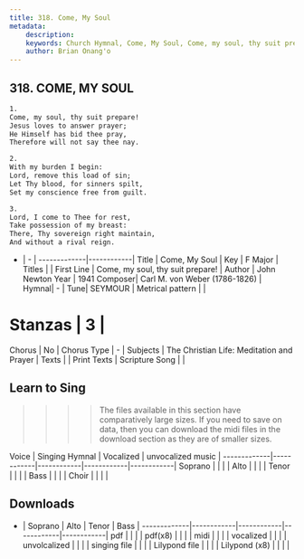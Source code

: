 ```yaml
---
title: 318. Come, My Soul
metadata:
    description: 
    keywords: Church Hymnal, Come, My Soul, Come, my soul, thy suit prepare!, 
    author: Brian Onang'o
---
```



## 318. COME, MY SOUL

```txt
1.
Come, my soul, thy suit prepare! 
Jesus loves to answer prayer; 
He Himself has bid thee pray, 
Therefore will not say thee nay. 

2.
With my burden I begin: 
Lord, remove this load of sin; 
Let Thy blood, for sinners spilt, 
Set my conscience free from guilt. 

3.
Lord, I come to Thee for rest, 
Take possession of my breast: 
There, Thy sovereign right maintain, 
And without a rival reign.
```

- |   -  |
-------------|------------|
Title | Come, My Soul |
Key | F Major |
Titles |  |
First Line | Come, my soul, thy suit prepare! |
Author | John Newton
Year | 1941
Composer| Carl M. von Weber (1786-1826) |
Hymnal|  - |
Tune| SEYMOUR |
Metrical pattern | |
# Stanzas | 3 |
Chorus | No |
Chorus Type | - |
Subjects | The Christian Life: Meditation and Prayer |
Texts |  |
Print Texts | 
Scripture Song |  |
  
## Learn to Sing

>>>> The files available in this section have comparatively large sizes. If you need to save on data, then you can download the midi files in the download section as they are of smaller sizes.

Voice |  Singing Hymnal | Vocalized | unvocalized music |
-------------|------------|------------|------------|------------|
Soprano | | | |
Alto | | | |
Tenor | | | |
Bass | | | |
Choir | | | |

## Downloads

- |  Soprano | Alto | Tenor | Bass |
-------------|------------|------------|------------|------------|
pdf | | | |
pdf(x8) | | | |
midi | | | |
vocalized | | | |
unvolcalized | | | |
singing file | | | |
Lilypond file | | | |
Lilypond (x8) | | | |
  